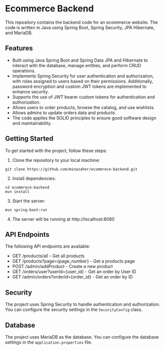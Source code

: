 # Ecommerce Backend

This repository contains the backend code for an ecommerce website. The code is written in Java using Spring Boot, Spring Security, JPA Hibernate, and MariaDB.

## Features

- Built using Java Spring Boot and Spring Data JPA and Hibernate to interact with the database, manage entities, and perform CRUD operations.
- Implements Spring Security for user authentication and authorization, with roles assigned to users based on their permissions. Additionally, password encryption and custom JWT tokens are implemented to enhance security.
- Supports the use of JWT bearer custom tokens for authentication and authorization.
- Allows users to order products, browse the catalog, and use wishlists.
- Allows admins to update orders data and products.
- The code applies the SOLID principles to ensure good software design and maintainability.

## Getting Started

To get started with the project, follow these steps:

1. Clone the repository to your local machine:

```
git clone https://github.com/minazaher/ecommrece-backend.git
```

2. Install dependencies:

```
cd ecommrece-backend
mvn install
```

3. Start the server:

```
mvn spring-boot:run
```

4. The server will be running at http://localhost:8080

## API Endpoints

The following API endpoints are available:

- GET /products/all - Get all products
- GET /products?page={page_number} - Get a products page 
- POST /admin/addProduct - Create a new product
- GET /orders/user?userId={user_id} - Get an order by User ID
- GET /admin/orders?orderId={order_id} - Get an order by ID

## Security

The project uses Spring Security to handle authentication and authorization. You can configure the security settings in the `SecurityConfig` class.

## Database

The project uses MariaDB as the database. You can configure the database settings in the `application.properties` file.
